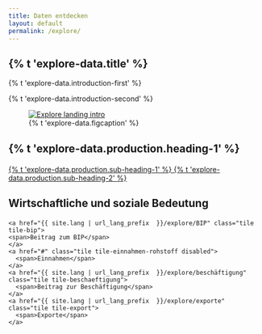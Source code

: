 ```yaml
---
title: Daten entdecken
layout: default
permalink: /explore/
---
```


<section class="slab-delta">
  <div class="container-outer landing-section_top">
    <div class="container-left-8 hero-left">
      <h1>{% t 'explore-data.title' %}</h1>
      <p class="hero-description">{% t 'explore-data.introduction-first' %}</p>
      <p class="hero-description">{% t 'explore-data.introduction-second' %}</p>
    </div>
    <div class="container-right-4 hero-right">
      <div class="hero-right_square">
        <figure>
          <a href="#production">
            <img class="hero-right_image" src="{{ site.baseurl_root }}/img/explore-landing-intro.png" alt="Explore landing intro">
          </a>
          <figcaption class="hero-right_caption">
            {% t 'explore-data.figcaption' %}
          </figcaption>
        </figure>
      </div>
    </div>
  </div>
</section>

<section accordion="explore-landing" accordion-desktop="false" class="container-outer landing-wrapper">
  <section class="container">
    <a id="production" class="link-no_under"  style="margin-bottom: 20px">
      <h2 class="h3 landing-section_category" style="margin-bottom: 20px">
        {% t 'explore-data.production.heading-1' %}
      </h2>
    </a>
    <a href="{{ site.lang | url_lang_prefix  }}/explore/federal-production" class="tile tile-interaktiv">
      <span>
        {% t 'explore-data.production.sub-heading-1' %}
      </span>
    </a>
    <a href="{{ site.lang | url_lang_prefix  }}/explore/production-charts" class="tile tile-ges-rohstoffprod">
      <span>
        {% t 'explore-data.production.sub-heading-2' %}
      </span>
    </a>
  </section>
  <section class="container">
    <a id="revenue" class="link-no_under">
      <h2 class="h3 landing-section_category" style="margin-bottom: 20px">
        Wirtschaftliche und soziale Bedeutung
      </h2>
    </a>

    <a href="{{ site.lang | url_lang_prefix  }}/explore/BIP" class="tile tile-bip">
    <span>Beitrag zum BIP</span>
    </a>
    <a href="#" class="tile tile-einnahmen-rohstoff disabled">
      <span>Einnahmen</span>
    </a>
    <a href="{{ site.lang | url_lang_prefix  }}/explore/beschäftigung" class="tile tile-beschaeftigung">
      <span>Beitrag zur Beschäftigung</span>
    </a>
    <a href="{{ site.lang | url_lang_prefix  }}/explore/exporte" class="tile tile-export">
      <span>Exporte</span>
    </a>
  </section>
</section>

<script type="text/javascript" src="{{ site.baseurl_root }}/js/lib/homepage.min.js" charset="utf-8"></script>
